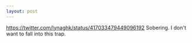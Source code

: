 ```yaml
---
layout: post
---
```

https://twitter.com/lynaghk/status/417033479449096192
Sobering. I don't want to fall into this trap. 